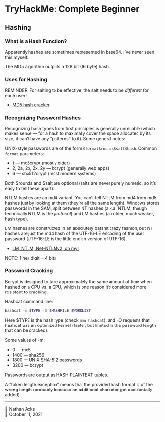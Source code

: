 # TryHackMe: Complete Beginner

## Hashing

### What is a Hash Function?

Apparently hashes are sometimes represented in base64. I’ve never seen this myself.

The MD5 algorithm outputs a 128 bit (16 byte) hash.

### Uses for Hashing

REMINDER: For salting to be effective, the salt needs to be *different* for each user!

* [MD5 hash cracker](https://www.cellphonetrackers.org/tool/md5-coder.php)

### Recognizing Password Hashes

Recognizing hash types from first principles is generally unreliable (which makes sense — for a hash to maximally cover the space allocated by its size, it can’t have any ”patterns” to it). Some general notes:

UNIX-style passwords are of the form `$format$rounds$salt$hash`. Common `format` parameters:

* 1 — md5crypt (mostly older)
* 2, 2a, 2b, 2x, 2y — bcrypt (generally web apps)
* 6 — sha512crypt (most modern systems)

Both $rounds and $salt are optional (salts are never purely numeric, so it’s easy to tell these apart).

NTLM hashes are an md4 variant. You can’t tell NTLM from md4 from md5 hashes just by looking at them (they’re all the same length). Windows stores passwords in the SAM, split between NT hashes (a.k.a. NTLM, though technically NTLM is the *protocol*) and LM hashes (an older, much weaker, hash type).

LM hashes are constructed in an absolutely batshit crazy fashion, but NT hashes are just the md4 hash of the UTF-16-LE encoding of the user password (UTF-16-LE is the little endian version of UTF-16).

* [LM, NTLM, Net-NTLMv2, oh my!](https://medium.com/@petergombos/lm-ntlm-net-ntlmv2-oh-my-a9b235c58ed4)

NOTE: 1 hex digit = 4 bits

### Password Cracking

Bcrypt is designed to take approximately the same amount of time when hashed on a CPU vs. a GPU, which is one reason it’s considered more resistant to cracking.

Hashcat command line:

```bash
hashcat -m $TYPE -O $HASHFILE $WORDLIST
```

Here $TYPE is the hash type (check `man hashcat`), and -O requests that hashcat use an optimized kernel (faster, but limited in the password length that can be cracked).

Some values of -m:

* 0 — md5
* 1400 — sha256
* 1800 — UNIX SHA-512 passwords
* 3200 — bcrypt

Passwords are output as HASH:PLAINTEXT tuples.

A “token length exception” means that the provided hash format is of the wrong length (probably because an additional character got accidentally added).

- - - -

👤 Nathan Acks  
📅 October 11, 2021
